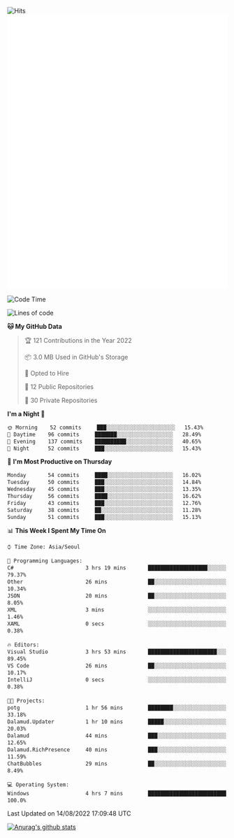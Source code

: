 ![Hits](https://hits.seeyoufarm.com/api/count/incr/badge.svg?url=https%3A%2F%2Fgithub.com%2Fkokose1234&count_bg=%2379C83D&title_bg=%23555555&icon=apple.svg&icon_color=%23E7E7E7&title=hits&edge_flat=false)
<br/>
![Metrics](https://github.com/kokose1234/kokose1234/blob/main/github-metrics.svg)

<!--START_SECTION:waka-->
![Code Time](http://img.shields.io/badge/Code%20Time-664%20hrs%2014%20mins-blue)

![Lines of code](https://img.shields.io/badge/From%20Hello%20World%20I%27ve%20Written-936%20Thousand%20lines%20of%20code-blue)

**🐱 My GitHub Data** 

> 🏆 121 Contributions in the Year 2022
 > 
> 📦 3.0 MB Used in GitHub's Storage 
 > 
> 💼 Opted to Hire
 > 
> 📜 12 Public Repositories 
 > 
> 🔑 30 Private Repositories  
 > 
**I'm a Night 🦉** 

```text
🌞 Morning    52 commits     ███░░░░░░░░░░░░░░░░░░░░░░   15.43% 
🌆 Daytime    96 commits     ███████░░░░░░░░░░░░░░░░░░   28.49% 
🌃 Evening    137 commits    ██████████░░░░░░░░░░░░░░░   40.65% 
🌙 Night      52 commits     ███░░░░░░░░░░░░░░░░░░░░░░   15.43%

```
📅 **I'm Most Productive on Thursday** 

```text
Monday       54 commits     ████░░░░░░░░░░░░░░░░░░░░░   16.02% 
Tuesday      50 commits     ███░░░░░░░░░░░░░░░░░░░░░░   14.84% 
Wednesday    45 commits     ███░░░░░░░░░░░░░░░░░░░░░░   13.35% 
Thursday     56 commits     ████░░░░░░░░░░░░░░░░░░░░░   16.62% 
Friday       43 commits     ███░░░░░░░░░░░░░░░░░░░░░░   12.76% 
Saturday     38 commits     ██░░░░░░░░░░░░░░░░░░░░░░░   11.28% 
Sunday       51 commits     ███░░░░░░░░░░░░░░░░░░░░░░   15.13%

```


📊 **This Week I Spent My Time On** 

```text
⌚︎ Time Zone: Asia/Seoul

💬 Programming Languages: 
C#                       3 hrs 19 mins       ███████████████████░░░░░░   79.37% 
Other                    26 mins             ██░░░░░░░░░░░░░░░░░░░░░░░   10.34% 
JSON                     20 mins             ██░░░░░░░░░░░░░░░░░░░░░░░   8.05% 
XML                      3 mins              ░░░░░░░░░░░░░░░░░░░░░░░░░   1.46% 
XAML                     0 secs              ░░░░░░░░░░░░░░░░░░░░░░░░░   0.38%

🔥 Editors: 
Visual Studio            3 hrs 53 mins       ██████████████████████░░░   89.45% 
VS Code                  26 mins             ██░░░░░░░░░░░░░░░░░░░░░░░   10.17% 
IntelliJ                 0 secs              ░░░░░░░░░░░░░░░░░░░░░░░░░   0.38%

🐱‍💻 Projects: 
potg                     1 hr 56 mins        ████████░░░░░░░░░░░░░░░░░   33.18% 
Dalamud.Updater          1 hr 10 mins        █████░░░░░░░░░░░░░░░░░░░░   20.03% 
Dalamud                  44 mins             ███░░░░░░░░░░░░░░░░░░░░░░   12.65% 
Dalamud.RichPresence     40 mins             ███░░░░░░░░░░░░░░░░░░░░░░   11.59% 
ChatBubbles              29 mins             ██░░░░░░░░░░░░░░░░░░░░░░░   8.49%

💻 Operating System: 
Windows                  4 hrs 7 mins        █████████████████████████   100.0%

```


 Last Updated on 14/08/2022 17:09:48 UTC
<!--END_SECTION:waka-->

[![Anurag's github stats](https://github-readme-stats.vercel.app/api?username=kokose1234&theme=dracula)](https://github.com/anuraghazra/github-readme-stats)



	
